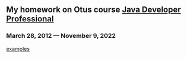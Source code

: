## My homework on Otus course [Java Developer Professional](https://otus.ru/lessons/java-professional/)
### March 28, 2012 — November 9, 2022
[examples](https://github.com/petrelevich/otus_java_2022_03)
